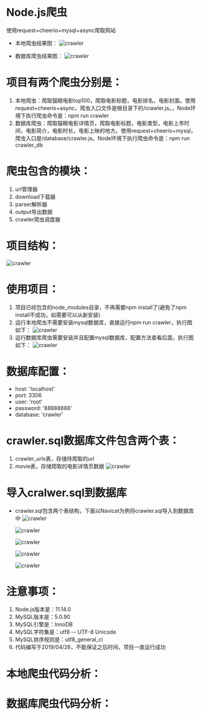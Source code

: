 # Node.js爬虫
使用request+cheerio+mysql+async爬取网站
* 本地爬虫结果图：
  ![crawler](https://raw.githubusercontent.com/shuizhubocai/node-crawler/v1.0/assets/11.png)

* 数据库爬虫结果图：
  ![crawler](https://raw.githubusercontent.com/shuizhubocai/node-crawler/v1.0/assets/12.png)

# 项目有两个爬虫分别是：
 1. 本地爬虫：爬取猫眼电影top100，爬取电影标题，电影排名，电影封面。使用request+cheerio+async，爬虫入口文件是根目录下的/crawler.js。，Node环境下执行爬虫命令是：npm run crawler
 2. 数据库爬虫：爬取猫眼电影详情页，爬取电影标题，电影类型，电影上市时间，电影简介，电影时长，电影上映的地方。使用request+cheerio+mysql，爬虫入口是/database/crawler.js。Node环境下执行爬虫命令是：npm run crawler_db

# 爬虫包含的模块：
 1. url管理器
 2. download下载器
 3. parser解析器
 4. output导出数据
 5. crawler爬虫调度器

# 项目结构：
  ![crawler](https://raw.githubusercontent.com/shuizhubocai/node-crawler/v1.0/assets/3.png)

# 使用项目：
 1. 项目已经包含的node_modules目录，不再需要npm install了(避免了npm install不成功，如需要可以从新安装)
 2. 运行本地爬虫不需要安装mysql数据库，直接运行npm run crawler，执行图如下：
  ![crawler](https://raw.githubusercontent.com/shuizhubocai/node-crawler/v1.0/assets/10.png)
 3. 运行数据库爬虫需要安装并且配置mysql数据库，配置方法查看后面，执行图如下：
  ![crawler](https://raw.githubusercontent.com/shuizhubocai/node-crawler/v1.0/assets/13.png)

# 数据库配置：
 * host: 'localhost'
 * port: 3306
 * user: 'root'
 * password: '88888888'
 * database: 'crawler'

# crawler.sql数据库文件包含两个表：
 1. crawler_urls表，存储待爬取的url
 2. movie表，存储爬取的电影详情页数据
  ![crawler](https://raw.githubusercontent.com/shuizhubocai/node-crawler/v1.0/assets/2.png)

# 导入cralwer.sql到数据库
* crawler.sql包含两个表结构，下面以Navicat为例将crawler.sql导入到数据库中
  ![crawler](https://raw.githubusercontent.com/shuizhubocai/node-crawler/v1.0/assets/4.png)

  ![crawler](https://raw.githubusercontent.com/shuizhubocai/node-crawler/v1.0/assets/5.png)

  ![crawler](https://raw.githubusercontent.com/shuizhubocai/node-crawler/v1.0/assets/6.png)

  ![crawler](https://raw.githubusercontent.com/shuizhubocai/node-crawler/v1.0/assets/7.png)

  ![crawler](https://raw.githubusercontent.com/shuizhubocai/node-crawler/v1.0/assets/8.png)

# 注意事项：
 1. Node.js版本是：11.14.0
 2. MySQL版本是：5.0.90
 3. MySQL引擎是：InnoDB
 4. MySQL字符集是：utf8 -- UTF-8 Unicode
 5. MySQL排序规则是：utf8_general_ci
 6. 代码编写于2019/04/26，不能保证之后时间，项目一直运行成功

# 本地爬虫代码分析：

# 数据库爬虫代码分析：
